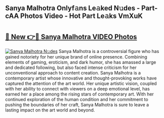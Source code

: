 ## Sanya Malhotra Onlyf𝚊ns Le𝚊ked N𝚞des - Part-cAA Photos Video - Hot Part Le𝚊ks VmXuK

# <h2><a href="http://ab29567.deff.icu/?id=Sanya+Malhotra">🔗 New 👉🔴 Sanya Malhotra VIDEO Photos</a></h2>

[![Sanya Malhotra N𝚞des](https://i.imgur.com/rIISA9y.gif)](http://ab29567.deff.icu/?id=Sanya+Malhotra)
Sanya Malhotra is a controversial figure who has gained notoriety for her unique brand of online presence. Combining elements of gaming, eroticism, and dark humor, she has amassed a large and dedicated following, but also faced intense criticism for her unconventional approach to content creation. Sanya Malhotra is a contemporary artist whose innovative and thought-provoking works have captured the attention of the art world. Her unique artistic vision, coupled with her ability to connect with viewers on a deep emotional level, has earned her a place among the rising stars of contemporary art. With her continued exploration of the human condition and her commitment to pushing the boundaries of her craft, Sanya Malhotra is sure to leave a lasting impact on the art world and beyond.
